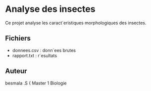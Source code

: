 # Analyse des insectes
Ce projet analyse les caract´eristiques morphologiques des
insectes.
## Fichiers
- donnees.csv : donn´ees brutes
- rapport.txt : r´esultats
## Auteur
besmala .S { Master 1 Biologie